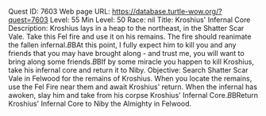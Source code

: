 Quest ID: 7603
Web page URL: https://database.turtle-wow.org/?quest=7603
Level: 55
Min Level: 50
Race: nil
Title: Kroshius' Infernal Core
Description: Kroshius lays in a heap to the northeast, in the Shatter Scar Vale. Take this Fel fire and use it on his remains. The fire should reanimate the fallen infernal.$B$BAt this point, I fully expect him to kill you and any friends that you may have brought along - and trust me, you will want to bring along some friends.$B$BIf by some miracle you happen to kill Kroshius, take his infernal core and return it to Niby.
Objective: Search Shatter Scar Vale in Felwood for the remains of Kroshius. When you locate the remains, use the Fel Fire near them and await Kroshius' return. When the infernal has awoken, slay him and take from his corpse Kroshius' Infernal Core.$B$BReturn Kroshius' Infernal Core to Niby the Almighty in Felwood.
